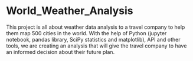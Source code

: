 # World_Weather_Analysis
This project is all about weather data analysis to a travel company to help them map 500 cities in the world. With the help of Python (jupyter notebook, pandas library, SciPy statistics and matplotlib), API and other tools, we are creating an analysis that will give the travel company to have an informed decision about their future plan.
